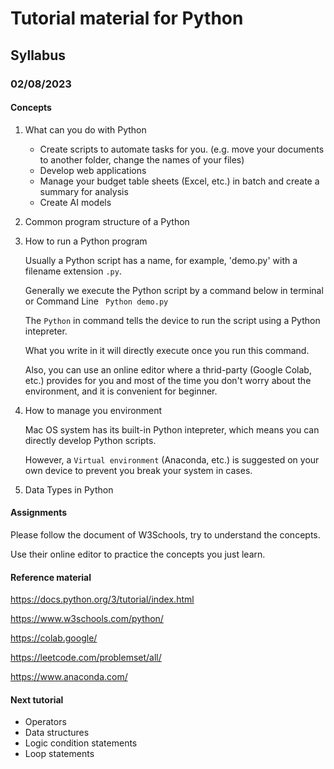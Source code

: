 # Tutorial material for Python

## Syllabus

### 02/08/2023

#### Concepts

1. What can you do with Python
    - Create scripts to automate tasks for you. (e.g. move your documents to another folder, change the names of your files)
    - Develop web applications
    - Manage your budget table sheets (Excel, etc.) in batch and create a summary for analysis
    - Create AI models
2. Common program structure of a Python


   
4. How to run a Python program

   Usually a Python script has a name, for example, 'demo.py' with a filename extension ``.py``.
   
   Generally we execute the Python script by a command below in terminal or Command Line
   ``` Python demo.py```
   
   The ``Python`` in command tells the device to run the script using a Python intepreter.

   What you write in it will directly execute once you run this command.

   Also, you can use an online editor where a thrid-party (Google Colab, etc.) provides for you and most of the time you don't worry about the environment, and it is convenient for beginner.
   
6. How to manage you environment
   
   Mac OS system has its built-in Python intepreter, which means you can directly develop Python scripts.

   However, a ``Virtual environment`` (Anaconda, etc.) is suggested on your own device to prevent you break your system in cases.
   
7. Data Types in Python



#### Assignments
Please follow the document of W3Schools, try to understand the concepts.

Use their online editor to practice the concepts you just learn.


#### Reference material

https://docs.python.org/3/tutorial/index.html

https://www.w3schools.com/python/

https://colab.google/

https://leetcode.com/problemset/all/

https://www.anaconda.com/

#### Next tutorial

- Operators
- Data structures
- Logic condition statements
- Loop statements

